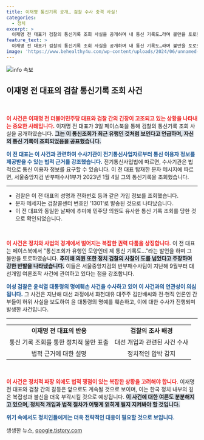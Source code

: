 ```yaml
---
title: 이재명 통신기록 공개… 검찰 수사 충격 사실!
categories:
  - 정치
excerpt: >
  이재명 전 대표가 검찰의 통신기록 조회 사실을 공개하며 내 통신 기록도…라며 불만을 토로했다. 정치적 사찰 논란 속, 추미애 의원 또한 같은 조사를 당했다. 과연 이 사건이 대선 개입에 어떤 영향을 미칠까?
feature_text: >
  이재명 전 대표가 검찰의 통신기록 조회 사실을 공개하며 내 통신 기록도…라며 불만을 토로했다. 정치적 사찰 논란 속, 추미애 의원 또한 같은 조사를 당했다. 과연 이 사건이 대선 개입에 어떤 영향을 미칠까?
image: 'https://www.behealthy4u.com/wp-content/uploads/2024/06/unnamed-file.png'
---
```


<p><img src="https://www.behealthy4u.com/wp-content/uploads/2024/06/unnamed-file.png" alt="info 속보" /></p>

<h2 data-ke-size="size26">이재명 전 대표의 검찰 통신기록 조회 사건</h2>

<p data-ke-size="size16">&nbsp;</p>

<p><b><span style="color: #ee2323;">이 사건은 이재명 전 더불어민주당 대표와 검찰 간의 긴장이 고조되고 있는 상황을 나타내는 중요한 사례입니다.</span></b> 이재명 전 대표가 3일 페이스북을 통해 검찰의 통신기록 조회 사실을 공개하였습니다. <b><span style="background-color: #21538527;">그는 이 통신조회가 최근 유행인 것처럼 보인다고 언급하며, 자신의 통신 기록이 조회되었음을 공표했습니다.</span></b> </p>

<p><b><span style="color: #1a5490;">이 전 대표는 이 사건과 관련하여 수사기관이 전기통신사업자로부터 통신 이용자 정보를 제공받을 수 있는 법적 근거를 강조했습니다.</span></b> 전기통신사업법에 따르면, 수사기관은 법적으로 통신 이용자 정보를 요구할 수 있습니다. 이 전 대표 탑재한 문자 메시지에 따르면, 서울중앙지검 반부패수사1부가 2023년 1월 4일 그의 통신기록을 조회했습니다.</p>

<hr>

<ul>
<li>검찰은 이 전 대표의 성명과 전화번호 등과 같은 가입 정보를 조회했습니다.</li>
<li>문자 메세지는 검찰콜센터 번호인 '1301'로 발송된 것으로 나타났습니다.</li>
<li>이 전 대표와 동일한 날짜에 추미애 민주당 의원도 유사한 통신 기록 조회를 당한 것으로 확인되었습니다.</li>
</ul>

<p data-ke-size="size16">&nbsp;</p>

<p><b><span style="color: #ee2323;">이 사건은 정치와 사법의 경계에서 벌어지는 복잡한 권력 다툼을 상징합니다.</span></b> 이 전 대표는 페이스북에서 "통신조회가 유행인 모양인데 제 통신 기록도…"라는 발언을 하며 그 불만을 토로하였습니다. <b><span style="background-color: #21538527;">추미애 의원 또한 정치 검찰의 사찰이 도를 넘었다고 주장하며 강한 반발을 나타냈습니다.</span></b> 이들은 서울중앙지검의 반부패수사팀이 지난해 9월부터 대선개입 여론조작 사건에 관여하고 있다는 점을 강조합니다.</p>

<p><b><span style="color: #1a5490;">여성 검찰은 윤석열 대통령의 명예훼손 사건을 수사하고 있어 이 사건과의 연관성이 의심됩니다.</span></b> 그 사건은 지난해 대선 과정에서 화천대유 대주주 김만배씨와 전·현직 언론인 간부들이 허위 사실을 보도하여 윤 대통령의 명예를 훼손하고, 이에 대한 수사가 진행되며 발생한 사건입니다.</p>

<hr>

<table style="width: 100%; border-collapse: collapse;">
<tr>
<td style="text-align: center; height: 17px;"><b>이재명 전 대표의 반응</b></td>
<td style="text-align: center; height: 17px;"><b>검찰의 조사 배경</b></td>
</tr>
<tr>
<td style="text-align: center; height: 17px;">통신 기록 조회를 통한 정치적 불만 표출</td>
<td style="text-align: center; height: 17px;">대선 개입과 관련된 사건 수사</td>
</tr>
<tr>
<td style="text-align: center; height: 17px;">법적 근거에 대한 설명</td>
<td style="text-align: center; height: 17px;">정치적인 압박 감지</td>
</tr>
</table>

<p data-ke-size="size16">&nbsp;</p>

<p><b><span style="color: #ee2323;">이 사건은 정치적 파장 외에도 법적 쟁점이 있는 복잡한 상황을 고려해야 합니다.</span></b> 이재명 전 대표와 검찰 간의 갈등은 앞으로도 계속될 것으로 보이며, 이는 한국 정치 내부의 깊은 복잡성과 불신을 더욱 부각시킬 것으로 예상됩니다. <b><span style="background-color: #21538527;">이 사건에 대한 여론도 분분해지고 있으며, 정치적 개입과 법적 절차가 어떻게 얽히게 될지 지켜봐야 할 것입니다.</span></b> </p>

<p><b><span style="color: #1a5490;">위기 속에서도 정치인들에게는 더욱 전략적인 대응이 필요할 것으로 보입니다.</span></b></p>
생생한 뉴스, <a href="https://qoogle.tistory.com" rel="dofollow">qoogle.tistory.com</a>


